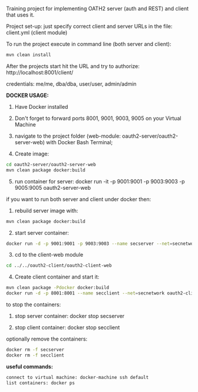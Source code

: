 Training project for implementing OATH2 server (auth and REST) and client that uses it.

Project set-up:
just specify correct client and server URLs in the file: client.yml (client module)

To run the project execute in command line (both server and client): 
```sh
mvn clean install
```
After the projects start hit the URL and try to authorize: http://localhost:8001/client/

credentials: me/me, dba/dba, user/user, admin/admin

**DOCKER USAGE:**

1) Have Docker installed

2) Don't forget to forward ports 8001, 9001, 9003, 9005 on your Virtual Machine

3) navigate to the project folder (web-module: oauth2-server/oauth2-server-web) with Docker Bash Terminal;

4) Create image: 
```sh
cd oauth2-server/oauth2-server-web
mvn clean package docker:build
```
5) run container for server: docker run -it -p 9001:9001 -p 9003:9003 -p 9005:9005 oauth2-server-web

if you want to run both server and client under docker then:

1) rebuild server image with: 
```sh
mvn clean package docker:build
```
2) start server container:
```sh
docker run -d -p 9001:9001 -p 9003:9003 --name secserver --net=secnetwork oauth2-server-web
```
3) cd to the client-web module
```sh
cd ../../oauth2-client/oauth2-client-web
```
4) Create client container and start it:
```sh
mvn clean package -Pdocker docker:build
docker run -d -p 8001:8001 --name secclient --net=secnetwork oauth2-client-web
```

to stop the containers:

1) stop server container: docker stop secserver

2) stop client container: docker stop secclient

optionally remove the containers:
```sh
docker rm -f secserver
docker rm -f secclient
```


**useful commands:**
```sh
connect to virtual machine: docker-machine ssh default
list containers: docker ps
```


